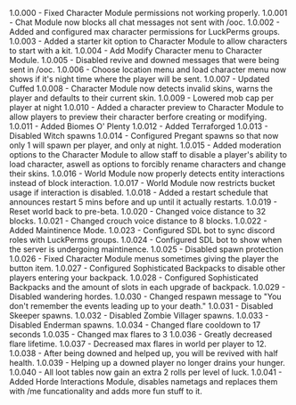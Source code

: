 1.0.000 - Fixed Character Module permissions not working properly.
1.0.001 - Chat Module now blocks all chat messages not sent with /ooc.
1.0.002 - Added and configured max character permissions for LuckPerms groups.
1.0.003 - Added a starter kit option to Character Module to allow characters to start with a kit. 
1.0.004 - Add Modify Character menu to Character Module.
1.0.005 - Disabled revive and downed messages that were being sent in /ooc.
1.0.006 - Choose location menu and load character menu now shows if it's night time where the player will be sent.
1.0.007 - Updated Cuffed
1.0.008 - Character Module now detects invalid skins, warns the player and defaults to their current skin.
1.0.009 - Lowered mob cap per player at night
1.0.010 - Added a character preview to Character Module to allow players to preview their character berfore creating or modifying.
1.0.011 - Added Biomes O' Plenty
1.0.012 - Added Terraforged
1.0.013 - Disabled Witch spawns
1.0.014 - Configured Pregant spawns so that now only 1 will spawn per player, and only at night.
1.0.015 - Added moderation options to the Character Module to allow staff to disable a player's ability to load character, aswell as options to forcibly rename characters and change their skins.
1.0.016 - World Module now properly detects entity interactions instead of block interaction.
1.0.017 - World Module now restricts bucket usage if interaction is disabled.
1.0.018 - Added a restart schedule that announces restart 5 mins before and up until it actually restarts.
1.0.019 - Reset world back to pre-beta.
1.0.020 - Changed voice distance to 32 blocks.
1.0.021 - Changed crouch voice distance to 8 blocks.
1.0.022 - Added Maintinence Mode.
1.0.023 - Configured SDL bot to sync discord roles with LuckPerms groups.
1.0.024 - Configured SDL bot to show when the server is undergoing maintinence.
1.0.025 - Disabled spawn protection
1.0.026 - Fixed Character Module menus sometimes giving the player the button item.
1.0.027 - Configured Sophisticated Backpacks to disable other players entering your backpack.
1.0.028 - Configured Sophisticated Backpacks and the amount of slots in each upgrade of backpack.
1.0.029 - Disabled wandering hordes. 
1.0.030 - Changed respawn message to "You don't remember the events leading up to your death."
1.0.031 - Disabled Skeeper spawns.
1.0.032 - Disabled Zombie Villager spawns.
1.0.033 - Disabled Enderman spawns.
1.0.034 - Changed flare cooldown to 17 seconds
1.0.035 - Changed max flares to 3
1.0.036 - Greatly decreased flare lifetime.
1.0.037 - Decreased max flares in world per player to 12.
1.0.038 - After being downed and helped up, you will be revived with half health.
1.0.039 - Helping up a downed player no longer drains your hunger.
1.0.040 - All loot tables now gain an extra 2 rolls per level of luck.
1.0.041 - Added Horde Interactions Module, disables nametags and replaces them with /me funcationality and adds more fun stuff to it. 